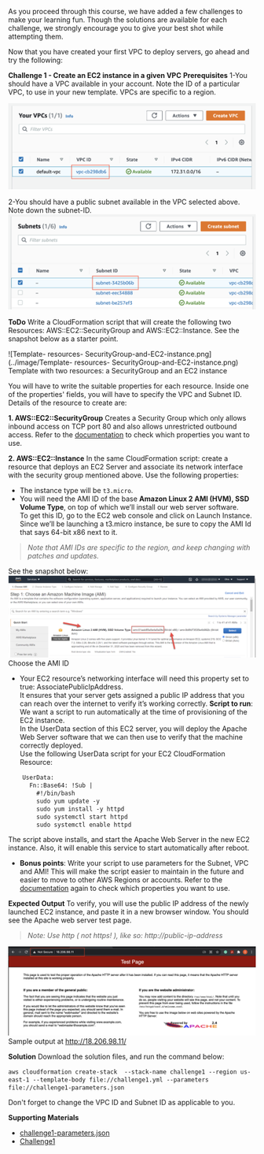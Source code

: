 As you proceed through this course, we have added a few challenges to make your learning fun. Though the solutions are available for each challenge, we strongly encourage you to give your best shot while attempting them.

Now that you have created your first VPC to deploy servers, go ahead and try the following:

**Challenge 1 - Create an EC2 instance in a given VPC**
**Prerequisites**
1-You should have a VPC available in your account. Note the ID of a particular VPC, to use in your new template.
VPCs are specific to a region.  

![copy-VPC-ID](./image/copy-VPC-ID.png)

2-You should have a public subnet available in the VPC selected above. Note down the subnet-ID.  
![Copy-public-subnets-ID.png](./image/Copy-public-subnets-ID.png)

**ToDo**
Write a CloudFormation script that will create the following two Resources: AWS::EC2::SecurityGroup and AWS::EC2::Instance. See the snapshot below as a starter point.

![Template- resources- SecurityGroup-and-EC2-instance.png](../image/Template- resources- SecurityGroup-and-EC2-instance.png)
Template with two resources: a SecurityGroup and an EC2 instance

You will have to write the suitable properties for each resource. Inside one of the properties' fields, you will have to specify the VPC and Subnet ID. Details of the resource to create are:

**1. AWS::EC2::SecurityGroup**
Creates a Security Group which only allows inbound access on TCP port 80 and also allows unrestricted outbound access. 
Refer to the [documentation](https://docs.aws.amazon.com/AWSCloudFormation/latest/UserGuide/aws-properties-ec2-security-group.html) to check which properties you want to use.

**2. AWS::EC2::Instance**
In the same CloudFormation script: create a resource that deploys an EC2 Server and associate its network interface with the security group mentioned above. Use the following properties:

* The instance type will be `t3.micro`.
* You will need the AMI ID of the base **Amazon Linux 2 AMI (HVM), SSD Volume Type**, on top of which we’ll install our web server software.  
 To get this ID, go to the EC2 web console and click on Launch Instance.  
 Since we’ll be launching a t3.micro instance, be sure to copy the AMI Id that says 64-bit x86 next to it.

>*Note that AMI IDs are specific to the region, and keep changing with patches and updates.*

See the snapshot below:  
![Choose-the-AMI-ID.png](./image/Choose-the-AMI-ID.png)
Choose the AMI ID

* Your EC2 resource’s networking interface will need this property set to true: AssociatePublicIpAddress.  
  It ensures that your server gets assigned a public IP address that you can reach over the internet to verify it’s working correctly.
**Script to run**: We want a script to run automatically at the time of provisioning of the EC2 instance.  
 In the UserData section of this EC2 server, you will deploy the Apache Web Server software that we can then use to verify that the machine correctly deployed.  
 Use the following UserData script for your EC2 CloudFormation Resource:
 ```script
     UserData:
       Fn::Base64: !Sub |
         #!/bin/bash
         sudo yum update -y
         sudo yum install -y httpd
         sudo systemctl start httpd
         sudo systemctl enable httpd
```
The script above installs, and start the Apache Web Server in the new EC2 instance. Also, it will enable this service to start automatically after reboot.  
* **Bonus points**: Write your script to use parameters for the Subnet, VPC and AMI! This will make the script easier to maintain in the future and easier to move to other AWS Regions or accounts.
Refer to the [documentation](https://docs.aws.amazon.com/AWSCloudFormation/latest/UserGuide/aws-properties-ec2-instance.html) again to check which properties you want to use.


**Expected Output** 
To verify, you will use the public IP address of the newly launched EC2 instance, and paste it in a new browser window. You should see the Apache web server test page.
>*Note: Use http ( not https! ), like so: http://public-ip-address*  

![Sample-output .png](./image/Sample-output.png)
Sample output at http://18.206.98.11/

**Solution**
Download the solution files, and run the command below:

```shell
aws cloudformation create-stack  --stack-name challenge1 --region us-east-1 --template-body file://challenge1.yml --parameters file://challenge1-parameters.json

```
Don't forget to change the VPC ID and Subnet ID as applicable to you.


**Supporting Materials**  
* [challenge1-parameters.json](./challenge1-parameters.json) 
* [Challenge1](./challenge1.yml) 


